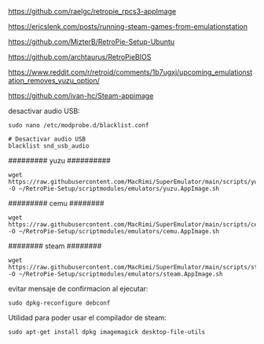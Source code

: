 https://github.com/raelgc/retropie_rpcs3-appImage

https://ericslenk.com/posts/running-steam-games-from-emulationstation

https://github.com/MizterB/RetroPie-Setup-Ubuntu

https://github.com/archtaurus/RetroPieBIOS

https://www.reddit.com/r/retroid/comments/1b7ugxj/upcoming_emulationstation_removes_yuzu_option/

https://github.com/ivan-hc/Steam-appimage



desactivar audio USB:
```
sudo nano /etc/modprobe.d/blacklist.conf
```
```
# Desactivar audio USB
blacklist snd_usb_audio
```
######### yuzu ##########
```
wget https://raw.githubusercontent.com/MacRimi/SuperEmulator/main/scripts/yuzu.AppImage.sh -O ~/RetroPie-Setup/scriptmodules/emulators/yuzu.AppImage.sh
```

######### cemu ########
```
wget https://raw.githubusercontent.com/MacRimi/SuperEmulator/main/scripts/cemu.AppImage.sh -O ~/RetroPie-Setup/scriptmodules/emulators/cemu.AppImage.sh
```
######## steam ########
```
wget https://raw.githubusercontent.com/MacRimi/SuperEmulator/main/scripts/steam.AppImage.sh -O ~/RetroPie-Setup/scriptmodules/emulators/steam.AppImage.sh
```
evitar mensaje de confirmacion al ejecutar:
```
sudo dpkg-reconfigure debconf
```
Utilidad para poder usar el compilador de steam:
```
sudo apt-get install dpkg imagemagick desktop-file-utils
```
